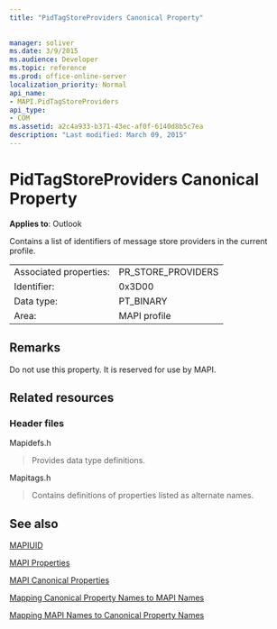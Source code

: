 ```yaml
---
title: "PidTagStoreProviders Canonical Property"
 
 
manager: soliver
ms.date: 3/9/2015
ms.audience: Developer
ms.topic: reference
ms.prod: office-online-server
localization_priority: Normal
api_name:
- MAPI.PidTagStoreProviders
api_type:
- COM
ms.assetid: a2c4a933-b371-43ec-af0f-6140d8b5c7ea
description: "Last modified: March 09, 2015"
---
```


# PidTagStoreProviders Canonical Property

  
  
**Applies to**: Outlook 
  
Contains a list of identifiers of message store providers in the current profile.
  
|||
|:-----|:-----|
|Associated properties:  <br/> |PR_STORE_PROVIDERS  <br/> |
|Identifier:  <br/> |0x3D00  <br/> |
|Data type:  <br/> |PT_BINARY  <br/> |
|Area:  <br/> |MAPI profile  <br/> |
   
## Remarks

Do not use this property. It is reserved for use by MAPI.
  
## Related resources

### Header files

Mapidefs.h
  
> Provides data type definitions.
    
Mapitags.h
  
> Contains definitions of properties listed as alternate names.
    
## See also



[MAPIUID](mapiuid.md)


[MAPI Properties](mapi-properties.md)
  
[MAPI Canonical Properties](mapi-canonical-properties.md)
  
[Mapping Canonical Property Names to MAPI Names](mapping-canonical-property-names-to-mapi-names.md)
  
[Mapping MAPI Names to Canonical Property Names](mapping-mapi-names-to-canonical-property-names.md)

